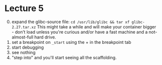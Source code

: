 # Lecture 5

0. expand the glibc-source file: `cd /usr/lib/glibc && tar xf glibc-2.27.tar.xz`
    This might take a while and will make your container bigger - don't load unless you're curious and/or have a fast machine and a not-almost-full hard drive.
1. set a breakpoint on `_start` using the + in the breakpoint tab
2. start debugging
3. see nothing
4. "step into" and you'll start seeing all the scaffolding.